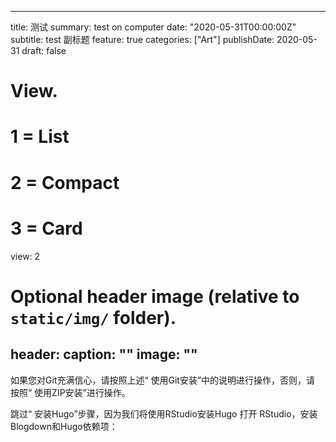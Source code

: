 



---
title: 测试
summary: test on computer 
date: "2020-05-31T00:00:00Z"
subtitle: test 副标题
feature: true
categories: ["Art"]
publishDate: 2020-05-31
draft: false

# View.
#   1 = List
#   2 = Compact
#   3 = Card
view: 2

# Optional header image (relative to `static/img/` folder).
header:
  caption: ""
  image: ""
---

如果您对Git充满信心，请按照上述“ 使用Git安装”中的说明进行操作，否则，请 按照“ 使用ZIP安装”进行操作。

跳过“ 安装Hugo”步骤，因为我们将使用RStudio安装Hugo
打开 RStudio，安装Blogdown和Hugo依赖项：

